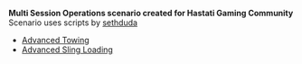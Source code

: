 **Multi Session Operations scenario created for Hastati Gaming Community**
Scenario uses scripts by [sethduda](https://github.com/sethduda)
- [Advanced Towing](https://github.com/sethduda/AdvancedTowing/)
- [Advanced Sling Loading](https://github.com/sethduda/AdvancedSlingLoading)

